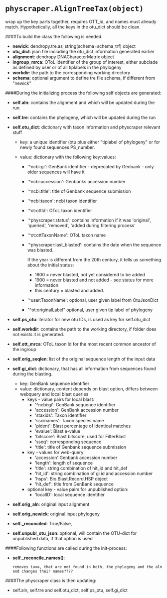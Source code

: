 
`physcraper.AlignTreeTax(object)`
=====================================================

wrap up the key parts together, requires OTT_id, and names must already match.
Hypothetically, all the keys in the  otu_dict should be clean.

####To build the class the following is needed:

  * **newick**: dendropy.tre.as_string(schema=schema_trf) object
  * **otu_dict**: json file including the otu_dict information generated earlier
  * **alignment**: dendropy DNACharacterMatrix object
  * **ingroup_mrca**: OToL identifier of the group of interest, either subclade as defined by user or of
                    all tiplabels in the phylogeny
  * **workdir**: the path to the corresponding working directory
  * **schema**: optional argument to define tre file schema, if different from "newick"

####During the initializing process the following self objects are generated:

  * **self.aln**: contains the alignment and which will be updated during the run
  * **self.tre**: contains the phylogeny, which will be updated during the run
  * **self.otu_dict**: dictionary with taxon information and physcraper relevant stuff
        
       * key: a unique identifier (otu plus either "tiplabel of phylogeny" or for newly found sequences
            PS_number.
       * value: dictionary with the following key:values:
              
            * '^ncbi:gi': GenBank identifier - deprecated by Genbank - only older sequences will have it
            * '^ncbi:accession': Genbanks accession number
            * '^ncbi:title': title of Genbank sequence submission
            * '^ncbi:taxon': ncbi taxon identifier
            * '^ot:ottId': OToL taxon identifier
            * '^physcraper:status': contains information if it was 'original', 'queried', 'removed',
                                'added during filtering process'
            * '^ot:ottTaxonName': OToL taxon name
            * '^physcraper:last_blasted': contains the date when the sequence was blasted.
                                        
                 If the year is different from the 20th century, it tells us
                 something about the initial status:
                 * 1800 = never blasted, not yet considered to be added
                 * 1900 = never blasted and not added - see status for more information
                 * this century = blasted and added.
            * '^user:TaxonName': optional, user given label from OtuJsonDict
            * "^ot:originalLabel" optional, user given tip label of phylogeny
  * **self.ps_otu**: iterator for new otu IDs, is used as key for self.otu_dict
  * **self.workdir**: contains the path to the working directory, if folder does not exists it is generated.
  * **self.ott_mrca**: OToL taxon Id for the most recent common ancestor of the ingroup
  * **self.orig_seqlen**: list of the original sequence length of the input data
  * **self.gi_dict**: dictionary, that has all information from sequences found during the blasting.
        
    * key: GenBank sequence identifier
    * value: dictionary, content depends on blast option, differs between webquery and local blast queries
        * keys - value pairs for local blast:
            * '^ncbi:gi': GenBank sequence identifier
            * 'accession': GenBank accession number
            * 'staxids': Taxon identifier
            * 'sscinames': Taxon species name
            * 'pident': Blast  percentage of identical matches
            * 'evalue': Blast e-value
            * 'bitscore': Blast bitscore, used for FilterBlast
            * 'sseq': corresponding sequence
            * 'title': title of Genbank sequence submission
        * key - values for web-query:
            * 'accession':Genbank accession number
            * 'length': length of sequence
            * 'title': string combination of hit_id and hit_def
            * 'hit_id': string combination of gi id and accession number
            * 'hsps': Bio.Blast.Record.HSP object
            * 'hit_def': title from GenBank sequence
        * optional key - value pairs for unpublished option:
            * 'localID': local sequence identifier
  * **self.orig_aln**: original input alignment
  * **self.orig_newick**: original input phylogeny
  * **self._reconciled**: True/False,
  * **self.unpubl_otu_json**: optional, will contain the OTU-dict for unpublished data, if that option is used

####Following functions are called during the init-process:

  * **self._reconcile_names()**: 
  
        removes taxa, that are not found in both, the phylogeny and the aln and changes their names????

####The physcraper class is then updating: 
  * self.aln, self.tre and self.otu_dict, self.ps_otu, self.gi_dict


